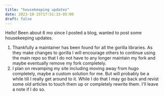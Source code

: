 ```yaml
---
title: "housekeeping updates"
date: 2023-10-15T17:51:33-05:00
draft: false
---
```



Hello! Been about 6 mo since I posted a blog, wanted to post some housekeeping updates. 

1. Thankfully a maintainer has been found for all the gorilla libraries. As they make changes to gorilla I will encourage others to continue using the main repo so that I do not have to any longer maintain my fork and maybe eventually remove my fork completely. 
2. I plan on revamping my site including moving away from hugo completely, maybe a custom solution for me. But will probably be a while till I really get around to it. While I do that I may go back and revist some old articles to touch them up or completely rewrite them. I'll leave a note if I do so.  

